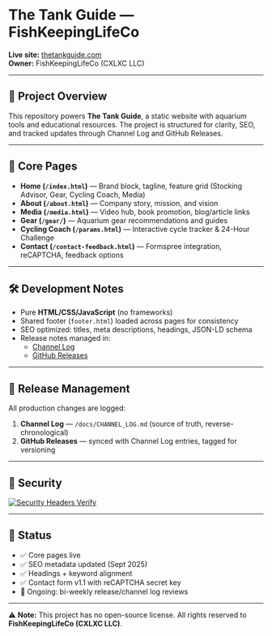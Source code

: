 # The Tank Guide — FishKeepingLifeCo  

**Live site:** [thetankguide.com](https://thetankguide.com)  
**Owner:** FishKeepingLifeCo (CXLXC LLC)  

---

## 📂 Project Overview  
This repository powers **The Tank Guide**, a static website with aquarium tools and educational resources. The project is structured for clarity, SEO, and tracked updates through Channel Log and GitHub Releases.  

---

## 🔑 Core Pages  
- **Home (`/index.html`)** — Brand block, tagline, feature grid (Stocking Advisor, Gear, Cycling Coach, Media)  
- **About (`/about.html`)** — Company story, mission, and vision  
- **Media (`/media.html`)** — Video hub, book promotion, blog/article links  
- **Gear (`/gear/`)** — Aquarium gear recommendations and guides
- **Cycling Coach (`/params.html`)** — Interactive cycle tracker & 24-Hour Challenge  
- **Contact (`/contact-feedback.html`)** — Formspree integration, reCAPTCHA, feedback options

---

## 🛠️ Development Notes  
- Pure **HTML/CSS/JavaScript** (no frameworks)  
- Shared footer (`footer.html`) loaded across pages for consistency  
- SEO optimized: titles, meta descriptions, headings, JSON-LD schema  
- Release notes managed in:  
  - [Channel Log](/docs/CHANNEL_LOG.md)  
  - [GitHub Releases](../../releases)  

---

## 📌 Release Management
All production changes are logged:
1. **Channel Log** — `/docs/CHANNEL_LOG.md` (source of truth, reverse-chronological)
2. **GitHub Releases** — synced with Channel Log entries, tagged for versioning

---

## 🔐 Security
[![Security Headers Verify](https://github.com/FishKeepingLifeCo/website-fish-keeper/actions/workflows/security-headers-verify.yml/badge.svg)](https://github.com/FishKeepingLifeCo/website-fish-keeper/actions/workflows/security-headers-verify.yml)

---

## 🚦 Status
- ✅ Core pages live
- ✅ SEO metadata updated (Sept 2025)
- ✅ Headings + keyword alignment
- ✅ Contact form v1.1 with reCAPTCHA secret key  
- 🔄 Ongoing: bi-weekly release/channel log reviews  

---

⚠️ **Note:** This project has no open-source license. All rights reserved to **FishKeepingLifeCo (CXLXC LLC)**.  
